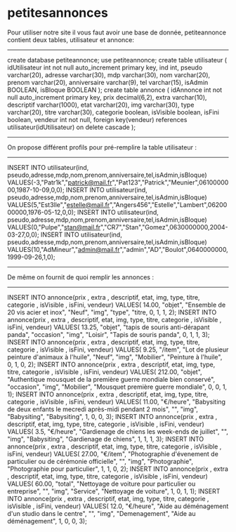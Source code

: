 # petitesannonces

Pour utiliser notre site il vous faut avoir une base de donnée, petiteannonce contient deux tables, utilisateur et annonce: 

------------------------------------------------------------------------------------------------------------------------------------------------------------------------

create database petiteannonce;
use petiteannonce;
create table utilisateur
( 
idUtilisateur int not null auto_increment primary key, 
ind int, 
pseudo varchar(20), 
adresse varchar(30), 
mdp varchar(30), 
nom varchar(20), 
prenom varchar(20), 
anniversaire varchar(9), 
tel varchar(15), 
isAdmin BOOLEAN, 
isBloque BOOLEAN
);
create table annonce
(
idAnnonce int not null auto_increment primary key, 
prix decimal(6,2), 
extra varchar(10), 
descriptif varchar(1000), 
etat varchar(20), 
img varchar(30), 
type varchar(20), 
titre varchar(30), 
categorie boolean, 
isVisible boolean, 
isFini boolean, 
vendeur int not null, 
foreign key(vendeur) references utilisateur(idUtilisateur) on delete cascade
);

------------------------------------------------------------------------------------------------------------------------------------------------------------------------

On propose différent profils pour pré-remplire la table utilisateur : 

------------------------------------------------------------------------------------------------------------------------------------------------------------------------

INSERT INTO utilisateur(ind, pseudo,adresse,mdp,nom,prenom,anniversaire,tel,isAdmin,isBloque) VALUES(-3,"Patr1k","patrick@mail.fr","Pat123","Patrick","Meunier",0610000000,1987-10-09,0,0);
INSERT INTO utilisateur(ind, pseudo,adresse,mdp,nom,prenom,anniversaire,tel,isAdmin,isBloque) VALUES(5,"Est3lle","estelle@mail.fr","Angers456","Estelle","Lambert",0620000000,1976-05-12,0,0);
INSERT INTO utilisateur(ind, pseudo,adresse,mdp,nom,prenom,anniversaire,tel,isAdmin,isBloque) VALUES(0,"Pulpe","stan@mail.fr","CR7","Stan","Gomez",0630000000,2004-03-27,0,0);
INSERT INTO utilisateur(ind, pseudo,adresse,mdp,nom,prenom,anniversaire,tel,isAdmin,isBloque) VALUES(10,"AdMineur","admin@mail.fr","admin","AD","Boulot",0640000000,1999-09-26,1,0);

------------------------------------------------------------------------------------------------------------------------------------------------------------------------

De même on fournit de quoi remplir les annonces :

------------------------------------------------------------------------------------------------------------------------------------------------------------------------

INSERT INTO annonce(prix , extra , descriptif, etat, img, type, titre, categorie , isVisible , isFini, vendeur) VALUES( 14.00, "objet", "Ensemble de 20 vis acier et inox", "Neuf", "img", "type", "titre, 0, 1, 1, 2);
INSERT INTO annonce(prix , extra , descriptif, etat, img, type, titre, categorie , isVisible , isFini, vendeur) VALUES( 13.25, "objet", "tapis de souris anti-dérapant panda", "occasion", "img", "Loisir", "Tapis de souris panda", 0, 1, 1, 3);
INSERT INTO annonce(prix , extra , descriptif, etat, img, type, titre, categorie , isVisible , isFini, vendeur) VALUES( 9.25, "/item", "Lot de plusieur peinture d'animaux à l'huile", "Neuf", "img", "Mobilier", "Peinture à l'huile", 0, 1, 0, 2);
INSERT INTO annonce(prix , extra , descriptif, etat, img, type, titre, categorie , isVisible , isFini, vendeur) VALUES( 212.00, "objet", "Authentique mousquet de la première guerre mondiale bien conservé", "occasion", "img", "Mobilier", "Mousquet première guerre mondiale", 0, 0, 1, 1);
INSERT INTO annonce(prix , extra , descriptif, etat, img, type, titre, categorie , isVisible , isFini, vendeur) VALUES( 11.00, "€/heure", "Babysiting de deux enfants le mecredi après-midi pendant 2 mois", "", "img", "Babysiting", "Babysiting", 1, 0, 0, 3);
INSERT INTO annonce(prix , extra , descriptif, etat, img, type, titre, categorie , isVisible , isFini, vendeur) VALUES( 3.5, "€/heure", "Gardienage de chiens les week-ends de juillet", "", "img", "Babysiting", "Gardienage de chiens", 1, 1, 1, 3);
INSERT INTO annonce(prix , extra , descriptif, etat, img, type, titre, categorie , isVisible , isFini, vendeur) VALUES( 27.00, "€/item", "Photographie d'évenement de particulier ou de cérémonie officielle", "", "img", "Photographie", "Photographie pour particulier", 1, 1, 0, 2);
INSERT INTO annonce(prix , extra , descriptif, etat, img, type, titre, categorie , isVisible , isFini, vendeur) VALUES( 60.00, "total", "Nettoyage de voiture pour particulier ou entreprise", "", "img", "Service", "Nettoyage de voiture", 1, 0, 1, 1);
INSERT INTO annonce(prix , extra , descriptif, etat, img, type, titre, categorie , isVisible , isFini, vendeur) VALUES( 12.0, "€/heure", "Aide au déménagement d'un studio dans le centre", "", "img", "Demenagement", "Aide au déménagement", 1, 0, 0, 3);
